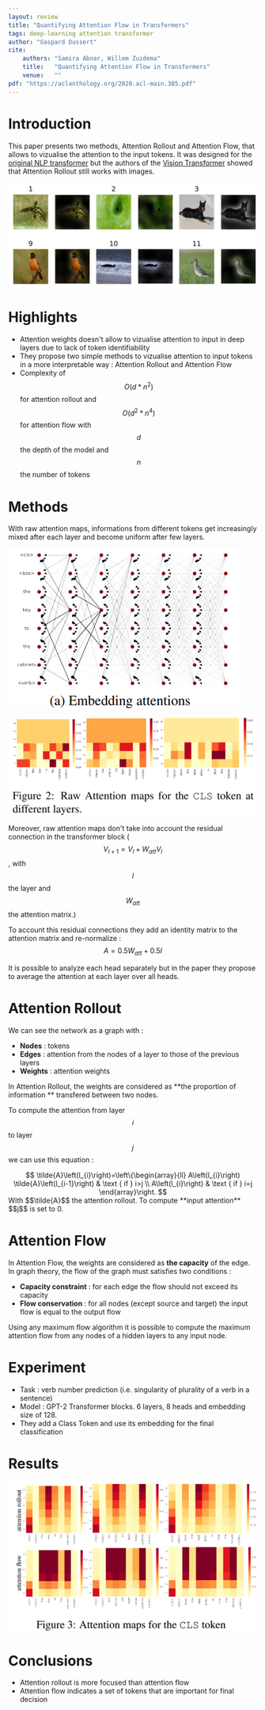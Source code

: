 ```yaml
---
layout: review
title: "Quantifying Attention Flow in Transformers"
tags: deep-learning attention transformer
author: "Gaspard Dussert"
cite:
    authors: "Samira Abnar, Willem Zuidema"
    title:   "Quantifying Attention Flow in Transformers"
    venue:   ""
pdf: "https://aclanthology.org/2020.acl-main.385.pdf"
---
```


# Introduction

This paper presents two methods, Attention Rollout and Attention Flow, that allows to vizualise the attention to the input tokens. It was designed for the [original NLP transformer](https://arxiv.org/abs/1706.03762) but the authors of the [Vision Transformer](https://creatis-myriad.github.io/tutorials/2022-06-20-tutorial_transformer.html) showed that Attention Rollout still works with images. 

![](/collections/images/att_rollout/example.jpg)


# Highlights
* Attention weights doesn't allow to vizualise attention to input in deep layers due to lack of token identifiability
* They propose two simple methods to vizualise attention to input tokens in a more interpretable way : Attention Rollout and Attention Flow
* Complexity of $$O(d*n^2)$$ for attention rollout and $$O(d^2*n^4)$$ for attention flow with $$d$$ the depth of the model and $$n$$ the number of tokens


# Methods

With raw attention maps, informations from different tokens get increasingly mixed after each layer and become uniform after few layers.

![](/collections/images/att_rollout/embedding_attention.jpg)

![](/collections/images/att_rollout/raw_attention_map.jpg)

Moreover, raw attention maps don't take into account the residual connection in the transformer block ($$V_{l+1} = V_l + W_{att}V_l$$, with $$l$$ the layer and $$W_{att}$$ the attention matrix.) 

To account this residual connections they add an identity matrix to the attention matrix and re-normalize : $$A = 0.5W_{att} + 0.5I$$

It is possible to analyze each head separately but in the paper they propose to average the attention at each layer over all heads. 

# Attention Rollout

We can see the network as a graph with :
* **Nodes** : tokens
* **Edges** : attention from the nodes of a layer to those of the previous layers
* **Weights** : attention weights

In Attention Rollout, the weights are considered as **the proportion of information ** transfered between two nodes. 

To compute the attention from layer $$i$$ to layer $$j$$ we can use this equation : 
<center>
$$
\tilde{A}\left(l_{i}\right)=\left\{\begin{array}{ll}
A\left(l_{i}\right) \tilde{A}\left(l_{i-1}\right) & \text { if } i>j \\
A\left(l_{i}\right) & \text { if } i=j
\end{array}\right.
$$
</center>
With $$\tilde{A}$$ the attention rollout. To compute **input attention** $$j$$ is set to 0.

# Attention Flow

In Attention Flow, the weights are considered as **the capacity** of the edge. In graph theory, the flow of the graph must satisfies two conditions : 
* **Capacity constraint** : for each edge the flow should not exceed its capacity
* **Flow conservation** : for all nodes (except source and target) the input flow is equal to the output flow

Using any maximum flow algorithm it is possible to compute the maximum attention flow from any nodes of a hidden layers to any input node.

# Experiment

* Task : verb number prediction (i.e. singularity of plurality of a verb in a sentence)
* Model : GPT-2 Transformer blocks. 6 layers, 8 heads and  embedding size of 128.
* They add a Class Token and use its embedding for the final classification


# Results

![](/collections/images/att_rollout/rollout_flow_map.jpg)


# Conclusions

* Attention rollout is more focused than attention flow
* Attention flow indicates a set of tokens that are important for final decision
